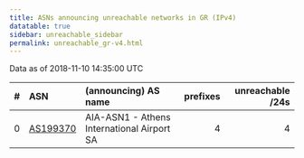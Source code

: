 ```yaml
---
title: ASNs announcing unreachable networks in GR (IPv4)
datatable: true
sidebar: unreachable_sidebar
permalink: unreachable_gr-v4.html
---
```


Data as of 2018-11-10 14:35:00 UTC


<div class="datatable-begin"></div>

|   # | ASN                                      | (announcing) AS name                       |   prefixes |   unreachable /24s |
|----:|:-----------------------------------------|:-------------------------------------------|-----------:|-------------------:|
|   0 | [AS199370](unreachable_AS199370-v4.html) | AIA-ASN1 - Athens International Airport SA |          4 |                  4 |

<div class="datatable-end"></div>